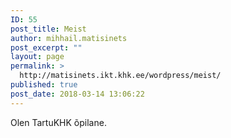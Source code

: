 ```yaml
---
ID: 55
post_title: Meist
author: mihhail.matisinets
post_excerpt: ""
layout: page
permalink: >
  http://matisinets.ikt.khk.ee/wordpress/meist/
published: true
post_date: 2018-03-14 13:06:22
---
```

<p>Olen TartuKHK õpilane.</p>